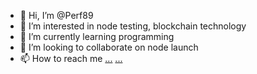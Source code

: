 - 👋 Hi, I’m @Perf89
- 👀 I’m interested in node testing, blockchain technology
- 🌱 I’m currently learning programming
- 💞️ I’m looking to collaborate on node launch
- 📫 How to reach me [...](https://twitter.com/anton_CHUCH) [...](jessepinkmans88@gmail.com) 

<!---
Perf89/Perf89 is a ✨ special ✨ repository because its `README.md` (this file) appears on your GitHub profile.
You can click the Preview link to take a look at your changes.
--->
